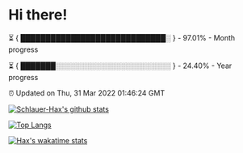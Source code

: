 # Hi there!

⏳ { █████████████████████████████░ } - 97.01% - Month progress

⏳ { ███████░░░░░░░░░░░░░░░░░░░░░░░ } - 24.40% - Year progress

⏰ Updated on Thu, 31 Mar 2022 01:46:24 GMT


[![Schlauer-Hax's github stats](https://github-readme-stats.vercel.app/api?username=Schlauer-Hax&show_icons=true&theme=dark&count_private=true)](https://github.com/Schlauer-Hax)


[![Top Langs](https://github-readme-stats.vercel.app/api/top-langs/?username=Schlauer-Hax&layout=compact&theme=dark)](https://github.com/Schlauer-Hax?tab=repositories)


[![Hax's wakatime stats](https://github-readme-stats.vercel.app/api/wakatime?username=Hax&theme=dark)](https://wakatime.com/@Hax)

